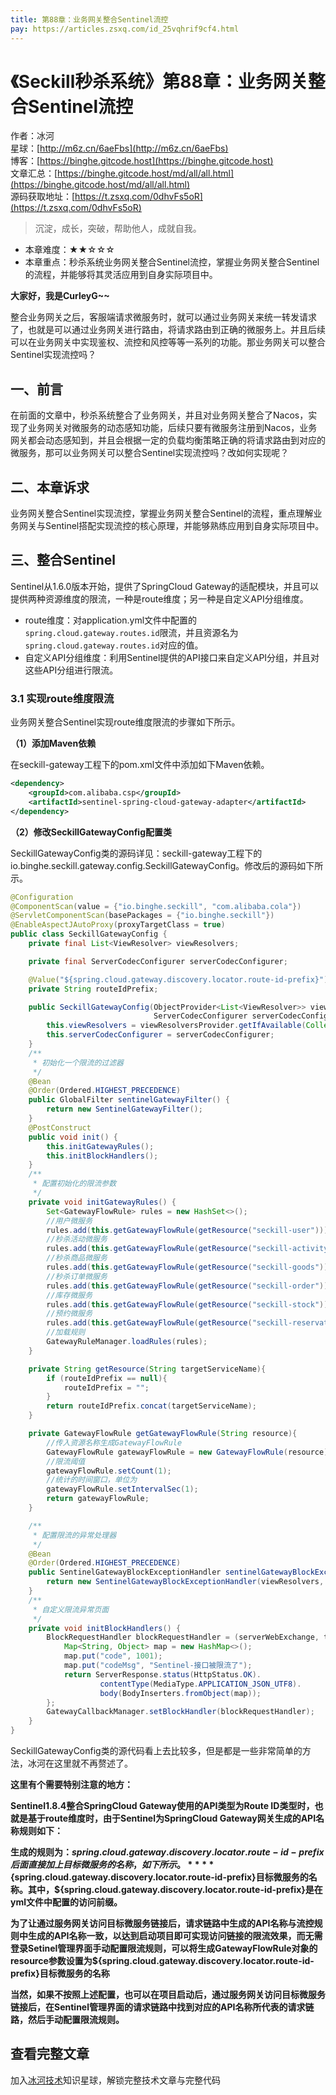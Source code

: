 ```yaml
---
title: 第88章：业务网关整合Sentinel流控
pay: https://articles.zsxq.com/id_25vqhrif9cf4.html
---
```


# 《Seckill秒杀系统》第88章：业务网关整合Sentinel流控

作者：冰河
<br/>星球：[http://m6z.cn/6aeFbs](http://m6z.cn/6aeFbs)
<br/>博客：[https://binghe.gitcode.host](https://binghe.gitcode.host)
<br/>文章汇总：[https://binghe.gitcode.host/md/all/all.html](https://binghe.gitcode.host/md/all/all.html)
<br/>源码获取地址：[https://t.zsxq.com/0dhvFs5oR](https://t.zsxq.com/0dhvFs5oR)

> 沉淀，成长，突破，帮助他人，成就自我。

* 本章难度：★★☆☆☆
* 本章重点：秒杀系统业务网关整合Sentinel流控，掌握业务网关整合Sentinel的流程，并能够将其灵活应用到自身实际项目中。

**大家好，我是CurleyG~~**

整合业务网关之后，客服端请求微服务时，就可以通过业务网关来统一转发请求了，也就是可以通过业务网关进行路由，将请求路由到正确的微服务上。并且后续可以在业务网关中实现鉴权、流控和风控等等一系列的功能。那业务网关可以整合Sentinel实现流控吗？

## 一、前言

在前面的文章中，秒杀系统整合了业务网关，并且对业务网关整合了Nacos，实现了业务网关对微服务的动态感知功能，后续只要有微服务注册到Nacos，业务网关都会动态感知到，并且会根据一定的负载均衡策略正确的将请求路由到对应的微服务，那可以业务网关可以整合Sentinel实现流控吗？改如何实现呢？

## 二、本章诉求

业务网关整合Sentinel实现流控，掌握业务网关整合Sentinel的流程，重点理解业务网关与Sentinel搭配实现流控的核心原理，并能够熟练应用到自身实际项目中。

## 三、整合Sentinel

Sentinel从1.6.0版本开始，提供了SpringCloud Gateway的适配模块，并且可以提供两种资源维度的限流，一种是route维度；另一种是自定义API分组维度。

* route维度：对application.yml文件中配置的`spring.cloud.gateway.routes.id`限流，并且资源名为`spring.cloud.gateway.routes.id`对应的值。
* 自定义API分组维度：利用Sentinel提供的API接口来自定义API分组，并且对这些API分组进行限流。

### 3.1 实现route维度限流

业务网关整合Sentinel实现route维度限流的步骤如下所示。

**（1）添加Maven依赖**

在seckill-gateway工程下的pom.xml文件中添加如下Maven依赖。

```xml
<dependency>
    <groupId>com.alibaba.csp</groupId>
    <artifactId>sentinel-spring-cloud-gateway-adapter</artifactId>
</dependency>
```

**（2）修改SeckillGatewayConfig配置类**

SeckillGatewayConfig类的源码详见：seckill-gateway工程下的io.binghe.seckill.gateway.config.SeckillGatewayConfig。修改后的源码如下所示。

```java
@Configuration
@ComponentScan(value = {"io.binghe.seckill", "com.alibaba.cola"})
@ServletComponentScan(basePackages = {"io.binghe.seckill"})
@EnableAspectJAutoProxy(proxyTargetClass = true)
public class SeckillGatewayConfig {
    private final List<ViewResolver> viewResolvers;

    private final ServerCodecConfigurer serverCodecConfigurer;

    @Value("${spring.cloud.gateway.discovery.locator.route-id-prefix}")
    private String routeIdPrefix;

    public SeckillGatewayConfig(ObjectProvider<List<ViewResolver>> viewResolversProvider,
                                ServerCodecConfigurer serverCodecConfigurer) {
        this.viewResolvers = viewResolversProvider.getIfAvailable(Collections::emptyList);
        this.serverCodecConfigurer = serverCodecConfigurer;
    }
    /**
     * 初始化一个限流的过滤器
     */
    @Bean
    @Order(Ordered.HIGHEST_PRECEDENCE)
    public GlobalFilter sentinelGatewayFilter() {
        return new SentinelGatewayFilter();
    }
    @PostConstruct
    public void init() {
        this.initGatewayRules();
        this.initBlockHandlers();
    }
    /**
     * 配置初始化的限流参数
     */
    private void initGatewayRules() {
        Set<GatewayFlowRule> rules = new HashSet<>();
        //用户微服务
        rules.add(this.getGatewayFlowRule(getResource("seckill-user")));
        //秒杀活动微服务
        rules.add(this.getGatewayFlowRule(getResource("seckill-activity")));
        //秒杀商品微服务
        rules.add(this.getGatewayFlowRule(getResource("seckill-goods")));
        //秒杀订单微服务
        rules.add(this.getGatewayFlowRule(getResource("seckill-order")));
        //库存微服务
        rules.add(this.getGatewayFlowRule(getResource("seckill-stock")));
        //预约微服务
        rules.add(this.getGatewayFlowRule(getResource("seckill-reservation")));
        //加载规则
        GatewayRuleManager.loadRules(rules);
    }

    private String getResource(String targetServiceName){
        if (routeIdPrefix == null){
            routeIdPrefix = "";
        }
        return routeIdPrefix.concat(targetServiceName);
    }

    private GatewayFlowRule getGatewayFlowRule(String resource){
        //传入资源名称生成GatewayFlowRule
        GatewayFlowRule gatewayFlowRule = new GatewayFlowRule(resource);
        //限流阈值
        gatewayFlowRule.setCount(1);
        //统计的时间窗口，单位为
        gatewayFlowRule.setIntervalSec(1);
        return gatewayFlowRule;
    }

    /**
     * 配置限流的异常处理器
     */
    @Bean
    @Order(Ordered.HIGHEST_PRECEDENCE)
    public SentinelGatewayBlockExceptionHandler sentinelGatewayBlockExceptionHandler() {
        return new SentinelGatewayBlockExceptionHandler(viewResolvers, serverCodecConfigurer);
    }
    /**
     * 自定义限流异常页面
     */
    private void initBlockHandlers() {
        BlockRequestHandler blockRequestHandler = (serverWebExchange, throwable)-> {
            Map<String, Object> map = new HashMap<>();
            map.put("code", 1001);
            map.put("codeMsg", "Sentinel-接口被限流了");
            return ServerResponse.status(HttpStatus.OK).
                    contentType(MediaType.APPLICATION_JSON_UTF8).
                    body(BodyInserters.fromObject(map));
        };
        GatewayCallbackManager.setBlockHandler(blockRequestHandler);
    }
}
```

SeckillGatewayConfig类的源代码看上去比较多，但是都是一些非常简单的方法，冰河在这里就不再赘述了。

**这里有个需要特别注意的地方：**

**Sentinel1.8.4整合SpringCloud Gateway使用的API类型为Route ID类型时，也就是基于route维度时，由于Sentinel为SpringCloud Gateway网关生成的API名称规则如下：**

**生成的规则为：${spring.cloud.gateway.discovery.locator.route-id-prefix}后面直接加上目标微服务的名称，如下所示。**
**${spring.cloud.gateway.discovery.locator.route-id-prefix}目标微服务的名称。其中，${spring.cloud.gateway.discovery.locator.route-id-prefix}是在yml文件中配置的访问前缀。**

**为了让通过服务网关访问目标微服务链接后，请求链路中生成的API名称与流控规则中生成的API名称一致，以达到启动项目即可实现访问链接的限流效果，而无需登录Setinel管理界面手动配置限流规则，可以将生成GatewayFlowRule对象的resource参数设置为${spring.cloud.gateway.discovery.locator.route-id-prefix}目标微服务的名称**

**当然，如果不按照上述配置，也可以在项目启动后，通过服务网关访问目标微服务链接后，在Sentinel管理界面的请求链路中找到对应的API名称所代表的请求链路，然后手动配置限流规则。**

## 查看完整文章

加入[冰河技术](http://m6z.cn/6aeFbs)知识星球，解锁完整技术文章与完整代码
